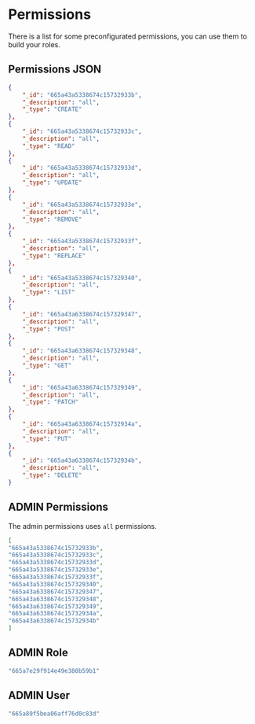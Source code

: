# Permissions
There is a list for some preconfigurated permissions, you can use them to build your roles.

## Permissions JSON
```json
{
    "_id": "665a43a5338674c15732933b",
    "_description": "all",
    "_type": "CREATE"
},
{
    "_id": "665a43a5338674c15732933c",
    "_description": "all",
    "_type": "READ"
},
{
    "_id": "665a43a5338674c15732933d",
    "_description": "all",
    "_type": "UPDATE"
},
{
    "_id": "665a43a5338674c15732933e",
    "_description": "all",
    "_type": "REMOVE"
},
{
    "_id": "665a43a5338674c15732933f",
    "_description": "all",
    "_type": "REPLACE"
},
{
    "_id": "665a43a5338674c157329340",
    "_description": "all",
    "_type": "LIST"
},
{
    "_id": "665a43a6338674c157329347",
    "_description": "all",
    "_type": "POST"
},
{
    "_id": "665a43a6338674c157329348",
    "_description": "all",
    "_type": "GET"
},
{
    "_id": "665a43a6338674c157329349",
    "_description": "all",
    "_type": "PATCH"
},
{
    "_id": "665a43a6338674c15732934a",
    "_description": "all",
    "_type": "PUT"
},
{
    "_id": "665a43a6338674c15732934b",
    "_description": "all",
    "_type": "DELETE"
}
```

## ADMIN Permissions 
The admin permissions uses `all` permissions.
```json
[
"665a43a5338674c15732933b",
"665a43a5338674c15732933c",
"665a43a5338674c15732933d",
"665a43a5338674c15732933e",
"665a43a5338674c15732933f",
"665a43a5338674c157329340",
"665a43a6338674c157329347",
"665a43a6338674c157329348",
"665a43a6338674c157329349",
"665a43a6338674c15732934a",
"665a43a6338674c15732934b"
]
```

## ADMIN Role
```js
"665a7e29f914e49e380b59b1"
```

## ADMIN User
```js
"665a89f5bea06aff76d0c83d"
```